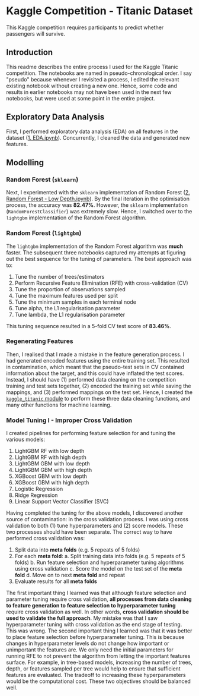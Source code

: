 # Kaggle Competition - Titanic Dataset
This Kaggle competition requires participants to predict whether passengers will survive.

## Introduction
This readme describes the entire process I used for the Kaggle Titanic competition. The notebooks are named in pseudo-chronological order. I say "pseudo" because whenever I revisited a process, I edited the relevant existing notebook without creating a new one. Hence, some code and results in earlier notebooks may not have been used in the next few notebooks, but were used at some point in the entire project.  
  
## Exploratory Data Analysis
First, I performed exploratory data analysis (EDA) on all features in the dataset ([1. EDA.ipynb](https://github.com/chrischow/kaggle_titanic/blob/master/Notebooks/1.%20EDA.ipynb)). Concurrently, I cleaned the data and generated new features.
  
## Modelling
  
### Random Forest (`sklearn`)
Next, I experimented with the `sklearn` implementation of Random Forest ([2. Random Forest - Low Depth.ipynb](https://github.com/chrischow/kaggle_titanic/blob/master/Notebooks/2.%20Random%20Forest%20-%20Low%20Depth.ipynb)). By the final iteration in the optimisation process, the accuracy was **82.47%**. However, the `sklearn` implementation (`RandomForestClassifier`) was extremely slow. Hence, I switched over to the `lightgbm` implementation of the Random Forest algorithm. 
  
### Random Forest (`lightgbm`)
The `lightgbm` implementation of the Random Forest algorithm was **much** faster. The subsequent three notebooks captured my attempts at figuring out the best sequence for the tuning of parameters. The best approach was to:  
  
1. Tune the number of trees/estimators
2. Perform Recursive Feature Elimination (RFE) with cross-validation (CV)
3. Tune the proportion of observations sampled
4. Tune the maximum features used per split
5. Tune the minimum samples in each terminal node
6. Tune alpha, the L1 regularisation parameter
7. Tune lambda, the L1 regularisation parameter
  
This tuning sequence resulted in a 5-fold CV test score of **83.46%**.  
  
### Regenerating Features
Then, I realised that I made a mistake in the feature generation process. I had generated encoded features using the entire training set. This resulted in contamination, which meant that the pseudo-test sets in CV contained information about the target, and this could have inflated the test scores. Instead, I should have (1) performed data cleaning on the competition training and test sets together, (2) encoded the training set while saving the mappings, and (3) performed mappings on the test set.  Hence, I created the [`kaggle_titanic` module](https://github.com/chrischow/kaggle_titanic/blob/master/Modules/kaggle_titanic.py) to perform these three data cleaning functions, and many other functions for machine learning.  
  
### Model Tuning I - Improper Cross Validation
I created pipelines for performing feature selection for and tuning the various models:  
  
1. LightGBM RF with low depth
2. LightGBM RF with high depth
3. LightGBM GBM with low depth
4. LightGBM GBM with high depth
5. XGBoost GBM with low depth
6. XGBoost GBM with high depth
7. Logistic Regression
8. Ridge Regression
9. Linear Support Vector Classifier (SVC)
  
Having completed the tuning for the above models, I discovered another source of contamination: in the cross validation process. I was using cross validation to both (1) tune hyperparameters and (2) score models. These two processes should have been separate. The correct way to have performed cross validation was:  
  
1. Split data into **meta folds** (e.g. 5 repeats of 5 folds)
2. For each **meta fold**:
  a. Split training data into folds (e.g. 5 repeats of 5 folds)
  b. Run feature selection and hyperparameter tuning algorithms using cross validation
  c. Score the model on the test set of the **meta fold**
  d. Move on to next **meta fold** and repeat
3. Evaluate results for all **meta folds**
  
The first important thing I learned was that although feature selection and parameter tuning require cross validation, **all processes from data cleaning to feature generation to feature selection to hyperparameter tuning** require cross validation as well. In other words, **cross validation should be used to validate the full approach**. My mistake was that I saw hyperparameter tuning with cross validation as the end stage of testing. This was wrong. The second important thing I learned was that it was better to place feature selection before hyperparameter tuning. This is because changes in hyperparameter levels do not change how important or unimportant the features are. We only need the initial parameters for running RFE to not prevent the algorithm from letting the important features surface. For example, in tree-based models, increasing the number of trees, depth, or features sampled per tree would help to ensure that sufficient features are evaluated. The tradeoff to increasing these hyperparameters would be the computational cost. These two objectives should be balanced well.  

  
  
